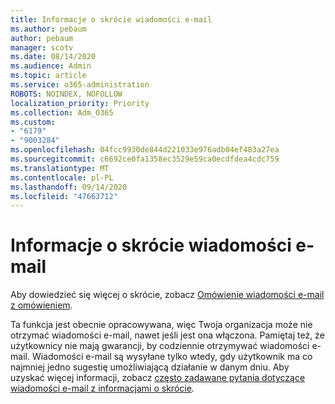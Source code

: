 ```yaml
---
title: Informacje o skrócie wiadomości e-mail
ms.author: pebaum
author: pebaum
manager: scotv
ms.date: 08/14/2020
ms.audience: Admin
ms.topic: article
ms.service: o365-administration
ROBOTS: NOINDEX, NOFOLLOW
localization_priority: Priority
ms.collection: Adm_O365
ms.custom:
- "6179"
- "9003284"
ms.openlocfilehash: 04fcc9930de844d221033e976adb04ef483a27ea
ms.sourcegitcommit: c6692ce0fa1358ec3529e59ca0ecdfdea4cdc759
ms.translationtype: MT
ms.contentlocale: pl-PL
ms.lasthandoff: 09/14/2020
ms.locfileid: "47663712"
---
```

# <a name="about-briefing-email"></a>Informacje o skrócie wiadomości e-mail

Aby dowiedzieć się więcej o skrócie, zobacz [Omówienie wiadomości e-mail z omówieniem](https://docs.microsoft.com/briefing/be-overview).  

Ta funkcja jest obecnie opracowywana, więc Twoja organizacja może nie otrzymać wiadomości e-mail, nawet jeśli jest ona włączona. Pamiętaj też, że użytkownicy nie mają gwarancji, by codziennie otrzymywać wiadomości e-mail. Wiadomości e-mail są wysyłane tylko wtedy, gdy użytkownik ma co najmniej jedno sugestię umożliwiającą działanie w danym dniu. Aby uzyskać więcej informacji, zobacz [często zadawane pytania dotyczące wiadomości e-mail z informacjami o skrócie](https://docs.microsoft.com/briefing/be-faqs).